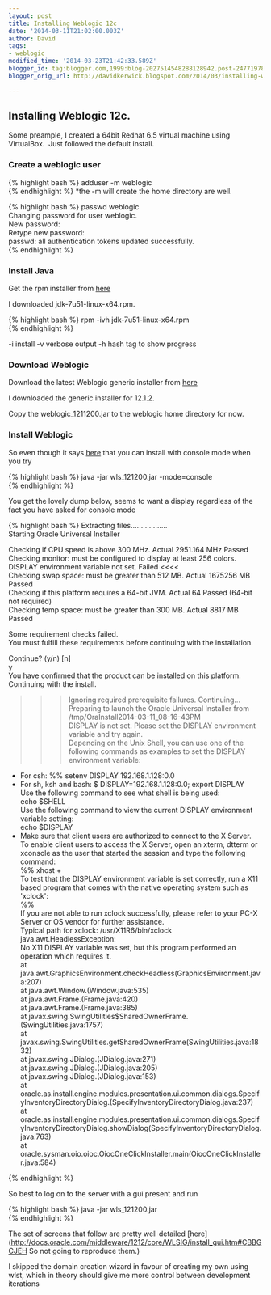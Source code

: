 ```yaml
---
layout: post
title: Installing Weblogic 12c
date: '2014-03-11T21:02:00.003Z'
author: David
tags:
- weblogic
modified_time: '2014-03-23T21:42:33.589Z'
blogger_id: tag:blogger.com,1999:blog-2027514548288128942.post-2477197816782020800
blogger_orig_url: http://davidkerwick.blogspot.com/2014/03/installing-weblogic-12c.html

---
```


## Installing Weblogic 12c.

Some preample, I created a 64bit Redhat 6.5 virtual machine using VirtualBox.  Just followed the default install.

### Create a weblogic user

{% highlight bash %}
adduser -m weblogic   
{% endhighlight %}
*the -m will create the home directory are well.

{% highlight bash %}
passwd weblogic  
Changing password for user weblogic.  
New password:  
Retype new password:  
passwd: all authentication tokens updated successfully.  
{% endhighlight %}

### Install Java

Get the rpm installer from [here](http://www.oracle.com/technetwork/java/javase/downloads/index.html)

I downloaded jdk-7u51-linux-x64.rpm.

{% highlight bash %}
rpm -ivh jdk-7u51-linux-x64.rpm  
{% endhighlight %}

-i install
-v verbose output
-h hash tag to show progress

### Download Weblogic

Download the latest Weblogic generic installer from [here](http://www.oracle.com/technetwork/middleware/weblogic/downloads/index.html)

I downloaded the generic installer for 12.1.2.

Copy the weblogic_1211200.jar to the weblogic home directory for now.

### Install Weblogic

So even though it says [here](https://blogs.oracle.com/WeblogicConfigurations/entry/how_to_install_oracle_weblogic2) that you can install with console mode when you try  

{% highlight bash %}
java -jar wls_121200.jar -mode=console  
{% endhighlight %}


You get the lovely dump below, seems to want a display regardless of the fact you have asked for console mode

{% highlight bash %}
Extracting files..................  
Starting Oracle Universal Installer  

Checking if CPU speed is above 300 MHz.   Actual 2951.164 MHz    Passed  
Checking monitor: must be configured to display at least 256 colors.  DISPLAY environment variable not set.    Failed <<<<  
Checking swap space: must be greater than 512 MB.   Actual 1675256 MB    Passed  
Checking if this platform requires a 64-bit JVM.   Actual 64    Passed (64-bit not required)  
Checking temp space: must be greater than 300 MB.   Actual 8817 MB    Passed  

Some requirement checks failed.  
You must fulfill these requirements before continuing with the installation.  

Continue? (y/n) [n]   
y  
You have confirmed that the product can be installed on this platform.  
Continuing with the install.  

>>> Ignoring required prerequisite failures.  Continuing...  
Preparing to launch the Oracle Universal Installer from /tmp/OraInstall2014-03-11_08-16-43PM  
DISPLAY is not set.  Please set the DISPLAY environment variable and try again.  
Depending on the Unix Shell, you can use one of the following commands as examples to set the DISPLAY environment variable:  
- For csh:  %% setenv DISPLAY 192.168.1.128:0.0  
- For sh, ksh and bash: $ DISPLAY=192.168.1.128:0.0; export DISPLAY  
Use the following command to see what shell is being used:  
echo $SHELL  
Use the following command to view the current DISPLAY environment variable setting:  
echo $DISPLAY  
- Make sure that client users are authorized to connect to the X Server.  
To enable client users to access the X Server, open an xterm, dtterm or xconsole as the user that started the session and type the following command:  
%% xhost +  
To test that the DISPLAY environment variable is set correctly, run a X11 based program that comes with the native operating system such as 'xclock':  
%% <full below="" path="" see="" to="" xclock..="">  
If you are not able to run xclock successfully, please refer to your PC-X Server or OS vendor for further assistance.  
Typical path for xclock: /usr/X11R6/bin/xclock  
java.awt.HeadlessException:   
No X11 DISPLAY variable was set, but this program performed an operation which requires it.  
at java.awt.GraphicsEnvironment.checkHeadless(GraphicsEnvironment.java:207)  
at java.awt.Window.<init>(Window.java:535)  
at java.awt.Frame.<init>(Frame.java:420)  
at java.awt.Frame.<init>(Frame.java:385)  
at javax.swing.SwingUtilities$SharedOwnerFrame.<init>(SwingUtilities.java:1757)  
at javax.swing.SwingUtilities.getSharedOwnerFrame(SwingUtilities.java:1832)  
at javax.swing.JDialog.<init>(JDialog.java:271)  
at javax.swing.JDialog.<init>(JDialog.java:205)  
at javax.swing.JDialog.<init>(JDialog.java:153)  
at oracle.as.install.engine.modules.presentation.ui.common.dialogs.SpecifyInventoryDirectoryDialog.<init>(SpecifyInventoryDirectoryDialog.java:237)  
at oracle.as.install.engine.modules.presentation.ui.common.dialogs.SpecifyInventoryDirectoryDialog.showDialog(SpecifyInventoryDirectoryDialog.java:763)  
at oracle.sysman.oio.oioc.OiocOneClickInstaller.main(OiocOneClickInstaller.java:584)  

{% endhighlight %}

So best to log on to the server with a gui present and run

{% highlight bash %} 
java -jar wls_121200.jar  
{% endhighlight %}

The set of screens that follow are pretty well detailed [here](http://docs.oracle.com/middleware/1212/core/WLSIG/install_gui.htm#CBBGCJEH So not going to reproduce them.)

I skipped the domain creation wizard in favour of creating my own using wlst, which in theory should give me more control between development iterations
